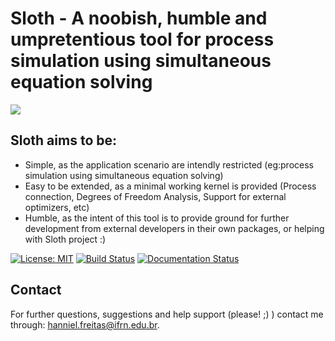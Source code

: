 # Sloth - A noobish, humble and umpretentious tool for process simulation using simultaneous equation solving

![](https://github.com/hfsf/sloth/blob/master/docs/imgs/sloth.png)

## Sloth aims to be:

* Simple, as the application scenario are intendly restricted (eg:process simulation using simultaneous equation solving)
* Easy to be extended, as a minimal working kernel is provided (Process connection, Degrees of Freedom Analysis, Support for external optimizers, etc)
* Humble, as the intent of this tool is to provide ground for further development from external developers in their own packages, or helping with Sloth project :)

[![License: MIT](https://img.shields.io/badge/License-MIT-yellow.svg)](https://opensource.org/licenses/MIT)
[![Build Status](https://travis-ci.com/hfsf/sloth.svg?branch=master)](https://travis-ci.com/hfsf/sloth)
[![Documentation Status](https://readthedocs.org/projects/aloth/badge/?version=latest)](https://sloth.readthedocs.io/en/latest/?badge=latest)

## Contact

For further questions, suggestions and help support (please! ;) ) contact me through: <hanniel.freitas@ifrn.edu.br>.

